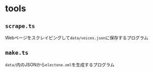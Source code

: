 # tools

## `scrape.ts`

Webページをスクレイピングして`data/voices.json`に保存するプログラム

## `make.ts`

`data/`内のJSONから`electone.xml`を生成するプログラム
